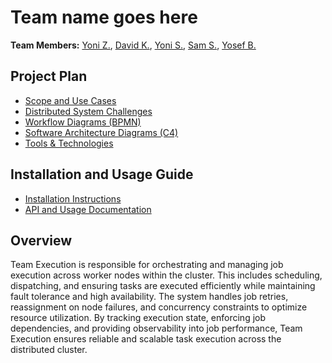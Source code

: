 # Team name goes here

**Team Members:** [Yoni Z.](jdzirman@mail.yu.edu), [David K.](dkohanch@mail.yu.edu), [Yoni S.](), [Sam S.](), [Yosef B.](jborodac@mail.yu.edu)

## Project Plan

- [Scope and Use Cases](scope.md)
- [Distributed System Challenges](challenges.md)
- [Workflow Diagrams (BPMN)](workflow.md)
- [Software Architecture Diagrams (C4)](architecture.md)
- [Tools & Technologies](technologies.md)

## Installation and Usage Guide

- [Installation Instructions](installation.md)
- [API and Usage Documentation](api.md)

## Overview

Team Execution is responsible for orchestrating and managing job execution across worker nodes within the cluster. This includes scheduling, dispatching, and ensuring tasks are executed efficiently while maintaining fault tolerance and high availability. The system handles job retries, reassignment on node failures, and concurrency constraints to optimize resource utilization. By tracking execution state, enforcing job dependencies, and providing observability into job performance, Team Execution ensures reliable and scalable task execution across the distributed cluster.

